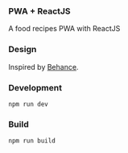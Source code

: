 ### PWA + ReactJS
A food recipes PWA with ReactJS

### Design
Inspired by [Behance](https://www.behance.net/gallery/102048063/Daily-Recipe-Mobile-App-Interaction-Cooking?tracking_source=search_projects%7Crecipes+app).

### Development
```
npm run dev
```

### Build
```
npm run build
```